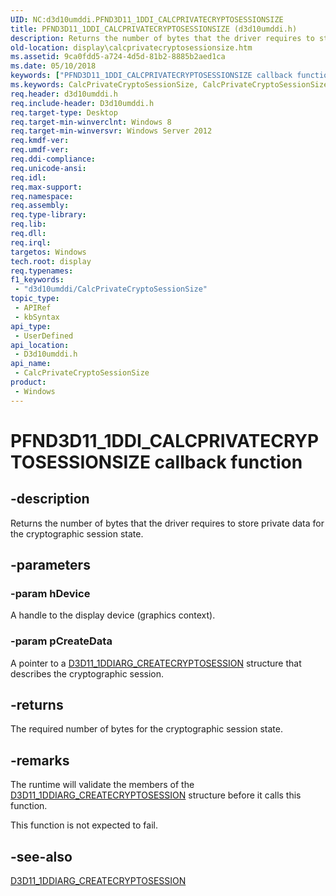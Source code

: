 ```yaml
---
UID: NC:d3d10umddi.PFND3D11_1DDI_CALCPRIVATECRYPTOSESSIONSIZE
title: PFND3D11_1DDI_CALCPRIVATECRYPTOSESSIONSIZE (d3d10umddi.h)
description: Returns the number of bytes that the driver requires to store private data for the cryptographic session state.
old-location: display\calcprivatecryptosessionsize.htm
ms.assetid: 9ca0fdd5-a724-4d5d-81b2-8885b2aed1ca
ms.date: 05/10/2018
keywords: ["PFND3D11_1DDI_CALCPRIVATECRYPTOSESSIONSIZE callback function"]
ms.keywords: CalcPrivateCryptoSessionSize, CalcPrivateCryptoSessionSize callback function [Display Devices], PFND3D11_1DDI_CALCPRIVATECRYPTOSESSIONSIZE, PFND3D11_1DDI_CALCPRIVATECRYPTOSESSIONSIZE callback, d3d10umddi/CalcPrivateCryptoSessionSize, display.calcprivatecryptosessionsize
req.header: d3d10umddi.h
req.include-header: D3d10umddi.h
req.target-type: Desktop
req.target-min-winverclnt: Windows 8
req.target-min-winversvr: Windows Server 2012
req.kmdf-ver: 
req.umdf-ver: 
req.ddi-compliance: 
req.unicode-ansi: 
req.idl: 
req.max-support: 
req.namespace: 
req.assembly: 
req.type-library: 
req.lib: 
req.dll: 
req.irql: 
targetos: Windows
tech.root: display
req.typenames: 
f1_keywords:
 - "d3d10umddi/CalcPrivateCryptoSessionSize"
topic_type:
 - APIRef
 - kbSyntax
api_type:
 - UserDefined
api_location:
 - D3d10umddi.h
api_name:
 - CalcPrivateCryptoSessionSize
product:
 - Windows
---
```


# PFND3D11_1DDI_CALCPRIVATECRYPTOSESSIONSIZE callback function

## -description

Returns the number of bytes that the driver requires to store private data for the cryptographic session state.

## -parameters

### -param hDevice

A handle to the display device (graphics context).

### -param pCreateData

A pointer to a <a href="https://docs.microsoft.com/windows-hardware/drivers/ddi/d3d10umddi/ns-d3d10umddi-d3d11_1ddiarg_createcryptosession">D3D11_1DDIARG_CREATECRYPTOSESSION</a> structure that describes the cryptographic session.

## -returns

The required number of bytes for the cryptographic session state.

## -remarks

The runtime will validate the members of the <a href="https://docs.microsoft.com/windows-hardware/drivers/ddi/d3d10umddi/ns-d3d10umddi-d3d11_1ddiarg_createcryptosession">D3D11_1DDIARG_CREATECRYPTOSESSION</a> structure before it calls this function.

This function is not expected to fail.

## -see-also

<a href="https://docs.microsoft.com/windows-hardware/drivers/ddi/d3d10umddi/ns-d3d10umddi-d3d11_1ddiarg_createcryptosession">D3D11_1DDIARG_CREATECRYPTOSESSION</a>

